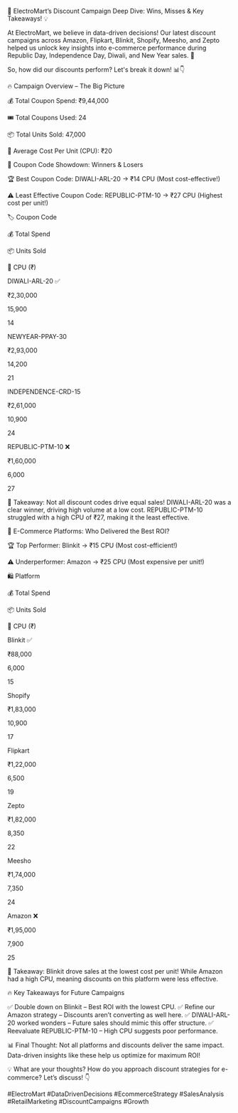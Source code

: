 🚀 ElectroMart’s Discount Campaign Deep Dive: Wins, Misses & Key Takeaways! 💡

At ElectroMart, we believe in data-driven decisions! Our latest discount campaigns across Amazon, Flipkart, Blinkit, Shopify, Meesho, and Zepto helped us unlock key insights into e-commerce performance during Republic Day, Independence Day, Diwali, and New Year sales. 🎉

So, how did our discounts perform? Let's break it down! 📊👇

🔥 Campaign Overview – The Big Picture

💰 Total Coupon Spend: ₹9,44,000

🎟 Total Coupons Used: 24

📦 Total Units Sold: 47,000

💸 Average Cost Per Unit (CPU): ₹20

🎯 Coupon Code Showdown: Winners & Losers

🏆 Best Coupon Code: DIWALI-ARL-20 → ₹14 CPU (Most cost-effective!)

⚠️ Least Effective Coupon Code: REPUBLIC-PTM-10 → ₹27 CPU (Highest cost per unit!)

🏷️ Coupon Code

💰 Total Spend

📦 Units Sold

💸 CPU (₹)

DIWALI-ARL-20 ✅

₹2,30,000

15,900

14

NEWYEAR-PPAY-30

₹2,93,000

14,200

21

INDEPENDENCE-CRD-15

₹2,61,000

10,900

24

REPUBLIC-PTM-10 ❌

₹1,60,000

6,000

27

📌 Takeaway: Not all discount codes drive equal sales! DIWALI-ARL-20 was a clear winner, driving high volume at a low cost. REPUBLIC-PTM-10 struggled with a high CPU of ₹27, making it the least effective.

🛒 E-Commerce Platforms: Who Delivered the Best ROI?

🏆 Top Performer: Blinkit → ₹15 CPU (Most cost-efficient!)

⚠️ Underperformer: Amazon → ₹25 CPU (Most expensive per unit!)

🛍️ Platform

💰 Total Spend

📦 Units Sold

💸 CPU (₹)

Blinkit ✅

₹88,000

6,000

15

Shopify

₹1,83,000

10,900

17

Flipkart

₹1,22,000

6,500

19

Zepto

₹1,82,000

8,350

22

Meesho

₹1,74,000

7,350

24

Amazon ❌

₹1,95,000

7,900

25

📌 Takeaway: Blinkit drove sales at the lowest cost per unit! While Amazon had a high CPU, meaning discounts on this platform were less effective.

🔥 Key Takeaways for Future Campaigns

✅ Double down on Blinkit – Best ROI with the lowest CPU.
✅ Refine our Amazon strategy – Discounts aren’t converting as well here.
✅ DIWALI-ARL-20 worked wonders – Future sales should mimic this offer structure.
✅ Reevaluate REPUBLIC-PTM-10 – High CPU suggests poor performance.

📊 Final Thought: Not all platforms and discounts deliver the same impact. Data-driven insights like these help us optimize for maximum ROI!

💡 What are your thoughts? How do you approach discount strategies for e-commerce? Let’s discuss! 👇

#ElectroMart #DataDrivenDecisions #EcommerceStrategy #SalesAnalysis #RetailMarketing #DiscountCampaigns #Growth

